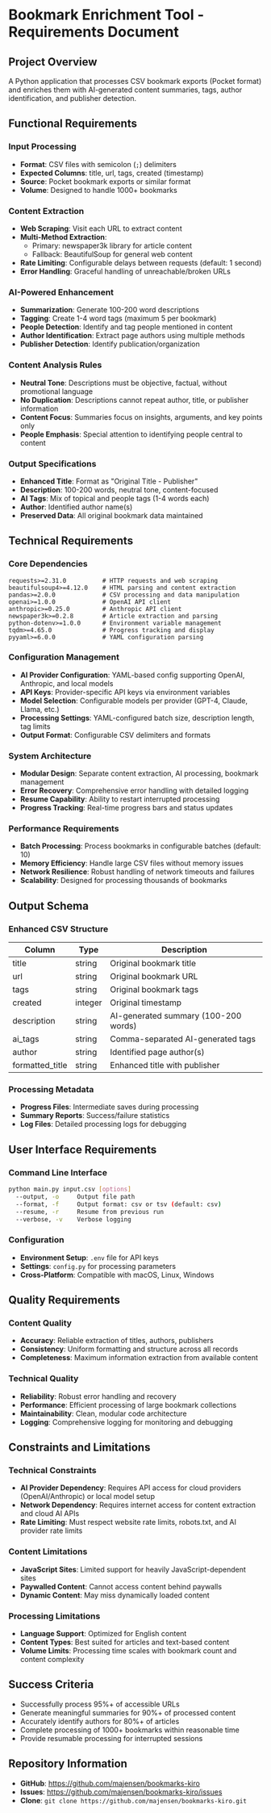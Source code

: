 # Bookmark Enrichment Tool - Requirements Document

## Project Overview
A Python application that processes CSV bookmark exports (Pocket format) and enriches them with AI-generated content summaries, tags, author identification, and publisher detection.

## Functional Requirements

### Input Processing
- **Format**: CSV files with semicolon (`;`) delimiters
- **Expected Columns**: title, url, tags, created (timestamp)
- **Source**: Pocket bookmark exports or similar format
- **Volume**: Designed to handle 1000+ bookmarks

### Content Extraction
- **Web Scraping**: Visit each URL to extract content
- **Multi-Method Extraction**: 
  - Primary: newspaper3k library for article content
  - Fallback: BeautifulSoup for general web content
- **Rate Limiting**: Configurable delays between requests (default: 1 second)
- **Error Handling**: Graceful handling of unreachable/broken URLs

### AI-Powered Enhancement
- **Summarization**: Generate 100-200 word descriptions
- **Tagging**: Create 1-4 word tags (maximum 5 per bookmark)
- **People Detection**: Identify and tag people mentioned in content
- **Author Identification**: Extract page authors using multiple methods
- **Publisher Detection**: Identify publication/organization

### Content Analysis Rules
- **Neutral Tone**: Descriptions must be objective, factual, without promotional language
- **No Duplication**: Descriptions cannot repeat author, title, or publisher information
- **Content Focus**: Summaries focus on insights, arguments, and key points only
- **People Emphasis**: Special attention to identifying people central to content

### Output Specifications
- **Enhanced Title**: Format as "Original Title - Publisher"
- **Description**: 100-200 words, neutral tone, content-focused
- **AI Tags**: Mix of topical and people tags (1-4 words each)
- **Author**: Identified author name(s)
- **Preserved Data**: All original bookmark data maintained

## Technical Requirements

### Core Dependencies
```
requests>=2.31.0          # HTTP requests and web scraping
beautifulsoup4>=4.12.0    # HTML parsing and content extraction
pandas>=2.0.0             # CSV processing and data manipulation
openai>=1.0.0             # OpenAI API client
anthropic>=0.25.0         # Anthropic API client
newspaper3k>=0.2.8        # Article extraction and parsing
python-dotenv>=1.0.0      # Environment variable management
tqdm>=4.65.0              # Progress tracking and display
pyyaml>=6.0.0             # YAML configuration parsing
```

### Configuration Management
- **AI Provider Configuration**: YAML-based config supporting OpenAI, Anthropic, and local models
- **API Keys**: Provider-specific API keys via environment variables
- **Model Selection**: Configurable models per provider (GPT-4, Claude, Llama, etc.)
- **Processing Settings**: YAML-configured batch size, description length, tag limits
- **Output Format**: Configurable CSV delimiters and formats

### System Architecture
- **Modular Design**: Separate content extraction, AI processing, bookmark management
- **Error Recovery**: Comprehensive error handling with detailed logging
- **Resume Capability**: Ability to restart interrupted processing
- **Progress Tracking**: Real-time progress bars and status updates

### Performance Requirements
- **Batch Processing**: Process bookmarks in configurable batches (default: 10)
- **Memory Efficiency**: Handle large CSV files without memory issues
- **Network Resilience**: Robust handling of network timeouts and failures
- **Scalability**: Designed for processing thousands of bookmarks

## Output Schema

### Enhanced CSV Structure
| Column | Type | Description |
|--------|------|-------------|
| title | string | Original bookmark title |
| url | string | Original bookmark URL |
| tags | string | Original bookmark tags |
| created | integer | Original timestamp |
| description | string | AI-generated summary (100-200 words) |
| ai_tags | string | Comma-separated AI-generated tags |
| author | string | Identified page author(s) |
| formatted_title | string | Enhanced title with publisher |

### Processing Metadata
- **Progress Files**: Intermediate saves during processing
- **Summary Reports**: Success/failure statistics
- **Log Files**: Detailed processing logs for debugging

## User Interface Requirements

### Command Line Interface
```bash
python main.py input.csv [options]
  --output, -o     Output file path
  --format, -f     Output format: csv or tsv (default: csv)
  --resume, -r     Resume from previous run
  --verbose, -v    Verbose logging
```

### Configuration
- **Environment Setup**: `.env` file for API keys
- **Settings**: `config.py` for processing parameters
- **Cross-Platform**: Compatible with macOS, Linux, Windows

## Quality Requirements

### Content Quality
- **Accuracy**: Reliable extraction of titles, authors, publishers
- **Consistency**: Uniform formatting and structure across all records
- **Completeness**: Maximum information extraction from available content

### Technical Quality
- **Reliability**: Robust error handling and recovery
- **Performance**: Efficient processing of large bookmark collections
- **Maintainability**: Clean, modular code architecture
- **Logging**: Comprehensive logging for monitoring and debugging

## Constraints and Limitations

### Technical Constraints
- **AI Provider Dependency**: Requires API access for cloud providers (OpenAI/Anthropic) or local model setup
- **Network Dependency**: Requires internet access for content extraction and cloud AI APIs
- **Rate Limiting**: Must respect website rate limits, robots.txt, and AI provider rate limits

### Content Limitations
- **JavaScript Sites**: Limited support for heavily JavaScript-dependent sites
- **Paywalled Content**: Cannot access content behind paywalls
- **Dynamic Content**: May miss dynamically loaded content

### Processing Limitations
- **Language Support**: Optimized for English content
- **Content Types**: Best suited for articles and text-based content
- **Volume Limits**: Processing time scales with bookmark count and content complexity

## Success Criteria
- Successfully process 95%+ of accessible URLs
- Generate meaningful summaries for 90%+ of processed content
- Accurately identify authors for 80%+ of articles
- Complete processing of 1000+ bookmarks within reasonable time
- Provide resumable processing for interrupted sessions

## Repository Information
- **GitHub**: https://github.com/majensen/bookmarks-kiro
- **Issues**: https://github.com/majensen/bookmarks-kiro/issues
- **Clone**: `git clone https://github.com/majensen/bookmarks-kiro.git`